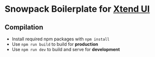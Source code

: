 # Snowpack Boilerplate for [Xtend UI](https://github.com/xtendui/xtendui)

## Compilation

* Install required npm packages with `npm install`
* Use `npm run build` to build for **production**
* Use `npm run dev` to build and serve for **development**
